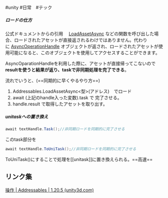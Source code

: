 #unity  #日常　#テック


##### ロードの仕方
公式ドキュメントからの引用　
	[LoadAssetAsync](https://docs.unity3d.com/ja/Packages/com.unity.addressables@1.20/api/UnityEngine.AddressableAssets.Addressables.LoadAssetAsync.html) などの関数を呼び出した場合、ロードされたアセットが直接返されるわけではありません。代わりに [AsyncOperationHandle](https://docs.unity3d.com/ja/Packages/com.unity.addressables@1.20/api/UnityEngine.ResourceManagement.AsyncOperations.AsyncOperationHandle.html) オブジェクトが返され、ロードされたアセットが使用可能になると、このオブジェクトを使用してアクセスすることができます。

AsyncOparationHandleを利用した際に、アセットが直接帰ってこないので
**resultを使うと結果が返り、taskで非同期処理を完了できる**。

流れでいうと、(==同期的に早くやるやり方==)
1. Addressables.LoadAssetAsync<型>(アドレス)　でロード
2. await (上記のhandle入った変数).task で 完了させる。
3. handle.result で取得したアセットを取り出す。


##### unitaskへの置き換え
```c#
await textHandle.Task();//非同期ロードを同期的に完了させる
```
このtask部分を
```c#
await textHandle.ToUniTask();//非同期ロードを同期的に完了させる

```
ToUniTask()にすることで処理を[[unitask]]に置き換えられる。==高速==

## リンク集
[操作 | Addressables | 1.20.5 (unity3d.com)](https://docs.unity3d.com/ja/Packages/com.unity.addressables@1.20/manual/AddressableAssetsAsyncOperationHandle.html)